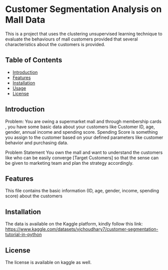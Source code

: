 # Customer Segmentation Analysis on Mall Data

This is a project that uses the clustering unsupervised learning technique to evaluate the behaviours of mall customers provided that several characteristics about the customers is provided. 

## Table of Contents

- [Introduction](#introduction)
- [Features](#features)
- [Installation](#installation)
- [Usage](#usage)
- [License](#license)

## Introduction

Problem: You are owing a supermarket mall and through membership cards , you have some basic data about your customers like Customer ID, age, gender, annual income and spending score.
Spending Score is something you assign to the customer based on your defined parameters like customer behavior and purchasing data.

Problem Statement
You own the mall and want to understand the customers like who can be easily converge [Target Customers] so that the sense can be given to marketing team and plan the strategy accordingly.

## Features

This file contains the basic information (ID, age, gender, income, spending score) about the customers

## Installation

The data is available on the Kaggle platform, kindly follow this link:
https://www.kaggle.com/datasets/vjchoudhary7/customer-segmentation-tutorial-in-python

## License

The license is available on kaggle as well.

